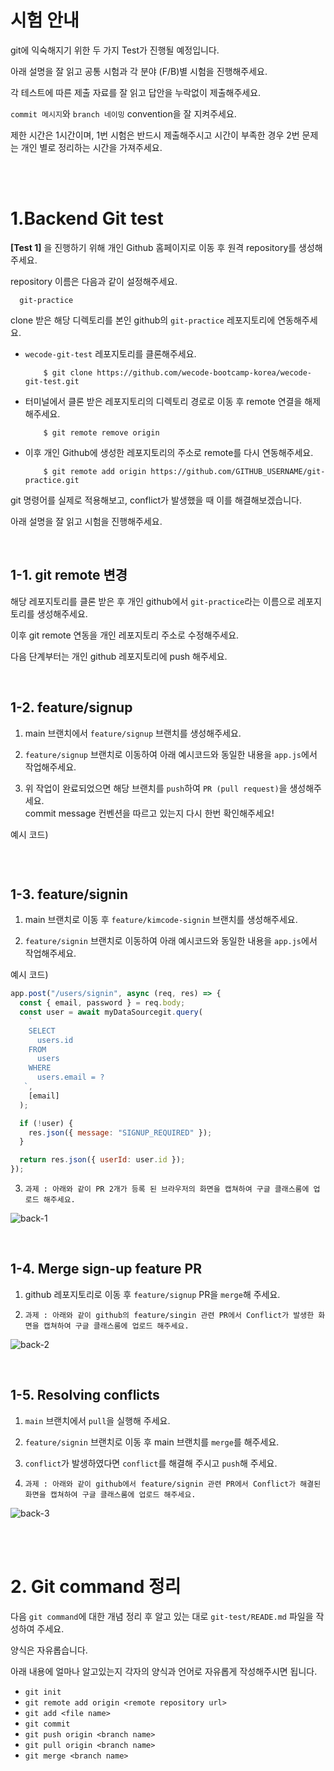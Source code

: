 # 시험 안내

git에 익숙해지기 위한 두 가지 Test가 진행될 예정입니다.

아래 설명을 잘 읽고 공통 시험과 각 분야 (F/B)별 시험을 진행해주세요.

각 테스트에 따른 제출 자료를 잘 읽고 답안을 누락없이 제출해주세요.

`commit 메시지`와 `branch 네이밍` convention을 잘 지켜주세요.

제한 시간은 1시간이며, 1번 시험은 반드시 제출해주시고 시간이 부족한 경우 2번 문제는 개인 별로 정리하는 시간을 가져주세요.

<br>
<br>

# 1.Backend Git test

**[Test 1]** 을 진행하기 위해 개인 Github 홈페이지로 이동 후 원격 repository를 생성해주세요.

repository 이름은 다음과 같이 설정해주세요.

```
  git-practice
```

clone 받은 해당 디렉토리를 본인 github의 `git-practice` 레포지토리에 연동해주세요.

- `wecode-git-test` 레포지토리를 클론해주세요.

  ```shell
      $ git clone https://github.com/wecode-bootcamp-korea/wecode-git-test.git
  ```

- 터미널에서 클론 받은 레포지토리의 디렉토리 경로로 이동 후 remote 연결을 해제해주세요.

  ```shell
      $ git remote remove origin
  ```

- 이후 개인 Github에 생성한 레포지토리의 주소로 remote를 다시 연동해주세요.

  ```shell
      $ git remote add origin https://github.com/GITHUB_USERNAME/git-practice.git
  ```

git 명령어를 실제로 적용해보고, conflict가 발생했을 때 이를 해결해보겠습니다.

아래 설명을 잘 읽고 시험을 진행해주세요.

<br>

## 1-1. git remote 변경

해당 레포지토리를 클론 받은 후 개인 github에서 `git-practice`라는 이름으로 레포지토리를 생성해주세요.

이후 git remote 연동을 개인 레포지토리 주소로 수정해주세요.

다음 단계부터는 개인 github 레포지토리에 push 해주세요.

<br>

## 1-2. feature/signup

1. main 브랜치에서 `feature/signup` 브랜치를 생성해주세요.

2. `feature/signup` 브랜치로 이동하여 아래 예시코드와 동일한 내용을 `app.js`에서 작업해주세요.

3. 위 작업이 완료되었으면 해당 브랜치를 `push`하여 `PR (pull request)`을 생성해주세요.  
   commit message 컨벤션을 따르고 있는지 다시 한번 확인해주세요!

예시 코드)

```javascript

```

<br>

## 1-3. feature/signin

1. main 브랜치로 이동 후 `feature/kimcode-signin` 브랜치를 생성해주세요.

2. `feature/signin` 브랜치로 이동하여 아래 예시코드와 동일한 내용을 `app.js`에서 작업해주세요.

예시 코드)

```javascript
app.post("/users/signin", async (req, res) => {
  const { email, password } = req.body;
  const user = await myDataSourcegit.query(
    `
    SELECT
      users.id
    FROM
      users
    WHERE
      users.email = ?
   `,
    [email]
  );

  if (!user) {
    res.json({ message: "SIGNUP_REQUIRED" });
  }

  return res.json({ userId: user.id });
});
```

3. `과제 : 아래와 같이 PR 2개가 등록 된 브라우저의 화면을 캡쳐하여 구글 클래스룸에 업로드 해주세요.`

![back-1](https://user-images.githubusercontent.com/93123657/203455693-81b944cc-7f92-47ba-a4d1-5ffeefc02f45.png)

<br>

## 1-4. Merge sign-up feature PR

1. github 레포지토리로 이동 후 `feature/signup` PR을 `merge`해 주세요.

2. `과제 : 아래와 같이 github의 feature/singin 관련 PR에서 Conflict가 발생한 화면을 캡쳐하여 구글 클래스룸에 업로드 해주세요.`

![back-2](https://user-images.githubusercontent.com/93123657/203455709-da3fdad1-9538-4335-8fd8-36d968fc32c8.png)

<br>

## 1-5. Resolving conflicts

1. `main` 브랜치에서 `pull`을 실행해 주세요.

2. `feature/signin` 브랜치로 이동 후 main 브랜치를 `merge`를 해주세요.

3. `conflict`가 발생하였다면 `conflict`를 해결해 주시고 `push`해 주세요.

4. `과제 : 아래와 같이 github에서 feature/signin 관련 PR에서 Conflict가 해결된 화면을 캡쳐하여 구글 클래스룸에 업로드 해주세요.`

![back-3](https://user-images.githubusercontent.com/93123657/203455788-11e71d2d-aa13-4ddd-a197-8658308675ee.png)

<br>
<br>

# 2. Git command 정리

다음 `git command`에 대한 개념 정리 후 알고 있는 대로 `git-test/READE.md` 파일을 작성하여 주세요.

양식은 자유롭습니다.

아래 내용에 얼마나 알고있는지 각자의 양식과 언어로 자유롭게 작성해주시면 됩니다.

- `git init`
- `git remote add origin <remote repository url>`
- `git add <file name>`
- `git commit`
- `git push origin <branch name>`
- `git pull origin <branch name>`
- `git merge <branch name>`
